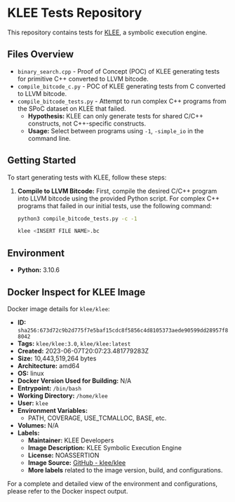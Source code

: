 # KLEE Tests Repository

This repository contains tests for [KLEE](http://klee.github.io/), a symbolic execution engine.

## Files Overview

- `binary_search.cpp` - Proof of Concept (POC) of KLEE generating tests for primitive C++ converted to LLVM bitcode.
- `compile_bitcode_c.py` - POC of KLEE generating tests from C converted to LLVM bitcode.
- `compile_bitcode_tests.py` - Attempt to run complex C++ programs from the SPoC dataset on KLEE that failed.
  - **Hypothesis:** KLEE can only generate tests for shared C/C++ constructs, not C++-specific constructs.
  - **Usage:** Select between programs using `-1`, `-simple_io` in the command line.

## Getting Started

To start generating tests with KLEE, follow these steps:

1. **Compile to LLVM Bitcode:**
   First, compile the desired C/C++ program into LLVM bitcode using the provided Python script. For complex C++ programs that failed in our initial tests, use the following command:

   ```sh
   python3 compile_bitcode_tests.py -c -1

   klee <INSERT FILE NAME>.bc

## Environment

- **Python:** 3.10.6

## Docker Inspect for KLEE Image

Docker image details for `klee/klee`:

- **ID:** `sha256:673d72c9b2d775f7e5baf15cdc8f5856c4d8105373aede90599dd28957f88042`
- **Tags:** `klee/klee:3.0`, `klee/klee:latest`
- **Created:** 2023-06-07T20:07:23.481779283Z
- **Size:** 10,443,519,264 bytes
- **Architecture:** amd64
- **OS:** linux
- **Docker Version Used for Building:** N/A
- **Entrypoint:** `/bin/bash`
- **Working Directory:** `/home/klee`
- **User:** `klee`
- **Environment Variables:**
  - PATH, COVERAGE, USE_TCMALLOC, BASE, etc.
- **Volumes:** N/A
- **Labels:**
  - **Maintainer:** KLEE Developers
  - **Image Description:** KLEE Symbolic Execution Engine
  - **License:** NOASSERTION
  - **Image Source:** [GitHub - klee/klee](https://github.com/klee/klee)
  - **More labels** related to the image version, build, and configurations.

For a complete and detailed view of the environment and configurations, please refer to the Docker inspect output.
